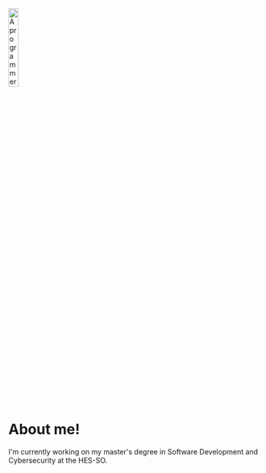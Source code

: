 <img src="https://user-images.githubusercontent.com/81307181/227205436-439162ba-f242-48b0-8494-ef3875f03d79.png" width=20% title="A programmer in ancient Greece, XVth century, colorised">

# About me!


I'm currently working on my master's degree in Software Development and Cybersecurity at the HES-SO.

